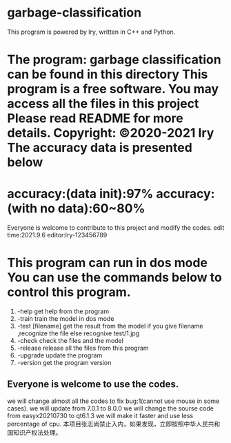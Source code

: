 # garbage-classification
This program is powered by lry, written in C++ and Python.

The program: garbage classification can be found in this directory
This program is a free software. You may access all the files in this project
Please read README for more details.
Copyright: ©2020-2021 lry
The accuracy data is presented below
=====================================
accuracy:(data init):97%
accuracy:(with no data):60~80%
=====================================
Everyone is welcome to contribute to this project and modify the codes.
edit time:2021.9.6
editor:lry-123456789


This program can run in dos mode
You can use the commands below to control this program.
====================================================
1.    -help                 get help from the program
2.    -train                train the model in dos mode
3.    -test [filename]      get the result from the model if you give filename ,recognize the file else recognixe test/1.jpg
4.    -check                check the files and the model
5.    -release              release all the files from this program
6.    -upgrade              update the program
7.    -version              get the program version

Everyone is welcome to use the codes.
-----------------------------------------------

we will change almost all the codes to fix bug:1(cannot use mouse in some cases).
we will update from 7.0.1 to 8.0.0
we will change the sourse code from easyx20210730 to qt6.1.3
we will make it faster and use less percentage of cpu.
本项目张志尚禁止入内，如果发现，立即按照中华人民共和国知识产权法处理。
